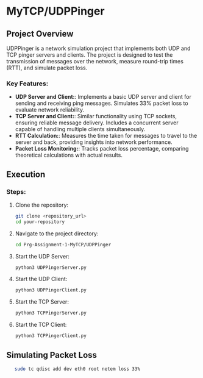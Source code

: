 
# MyTCP/UDPPinger

## Project Overview

UDPPinger is a network simulation project that implements both UDP and TCP pinger servers and clients. The project is designed to test the transmission of messages over the network, measure round-trip times (RTT), and simulate packet loss.

### Key Features:

- **UDP Server and Client:**: Implements a basic UDP server and client for sending and receiving ping messages.
Simulates 33% packet loss to evaluate network reliability.
- **TCP Server and Client:**: Similar functionality using TCP sockets, ensuring reliable message delivery.
Includes a concurrent server capable of handling multiple clients simultaneously.
- **RTT Calculation:**: Measures the time taken for messages to travel to the server and back, providing insights into network performance.
- **Packet Loss Monitoring:**: Tracks packet loss percentage, comparing theoretical calculations with actual results.

## Execution

### Steps:
1. Clone the repository:
   ```bash
   git clone <repository_url>
   cd your-repository
   ```

2. Navigate to the project directory:
   ```bash
   cd Prg-Assignment-1-MyTCP/UDPPinger
   ```

3. Start the UDP Server:
   ```bash
   python3 UDPPingerServer.py
   ```

4. Start the UDP Client:
   ```bash
   python3 UDPPingerClient.py
   ```

5. Start the TCP Server:
   ```bash
   python3 TCPPingerServer.py
   ```

4. Start the TCP Client:
   ```bash
   python3 TCPPingerClient.py
   ```

## Simulating Packet Loss

```bash
   sudo tc qdisc add dev eth0 root netem loss 33%
   ```

